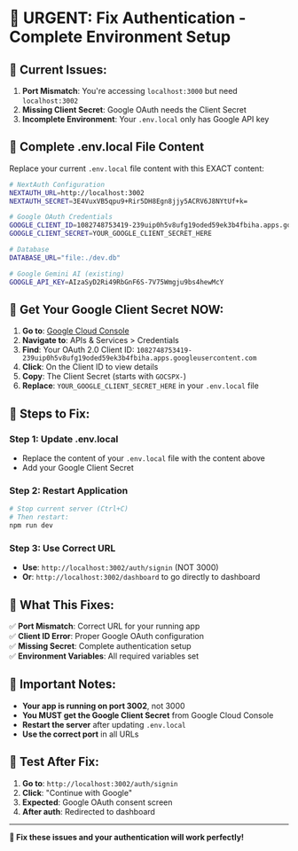 # 🔧 URGENT: Fix Authentication - Complete Environment Setup

## 🚨 Current Issues:
1. **Port Mismatch**: You're accessing `localhost:3000` but need `localhost:3002`
2. **Missing Client Secret**: Google OAuth needs the Client Secret
3. **Incomplete Environment**: Your `.env.local` only has Google API key

## 📝 Complete .env.local File Content

Replace your current `.env.local` file content with this EXACT content:

```bash
# NextAuth Configuration
NEXTAUTH_URL=http://localhost:3002
NEXTAUTH_SECRET=3E4VuxVB5qpu9+Rir5DH8Egn8jjy5ACRV6J8NYtUf+k=

# Google OAuth Credentials
GOOGLE_CLIENT_ID=1082748753419-239uip0h5v8ufg19oded59ek3b4fbiha.apps.googleusercontent.com
GOOGLE_CLIENT_SECRET=YOUR_GOOGLE_CLIENT_SECRET_HERE

# Database
DATABASE_URL="file:./dev.db"

# Google Gemini AI (existing)
GOOGLE_API_KEY=AIzaSyD2Ri49RbGnF6S-7V75Wmgju9bs4hewMcY
```

## 🔐 Get Your Google Client Secret NOW:

1. **Go to**: [Google Cloud Console](https://console.cloud.google.com/welcome?project=syntara-tenders-ai)
2. **Navigate to**: APIs & Services > Credentials
3. **Find**: Your OAuth 2.0 Client ID: `1082748753419-239uip0h5v8ufg19oded59ek3b4fbiha.apps.googleusercontent.com`
4. **Click**: On the Client ID to view details
5. **Copy**: The Client Secret (starts with `GOCSPX-`)
6. **Replace**: `YOUR_GOOGLE_CLIENT_SECRET_HERE` in your `.env.local` file

## 🔄 Steps to Fix:

### Step 1: Update .env.local
- Replace the content of your `.env.local` file with the content above
- Add your Google Client Secret

### Step 2: Restart Application
```bash
# Stop current server (Ctrl+C)
# Then restart:
npm run dev
```

### Step 3: Use Correct URL
- **Use**: `http://localhost:3002/auth/signin` (NOT 3000)
- **Or**: `http://localhost:3002/dashboard` to go directly to dashboard

## 🎯 What This Fixes:

✅ **Port Mismatch**: Correct URL for your running app  
✅ **Client ID Error**: Proper Google OAuth configuration  
✅ **Missing Secret**: Complete authentication setup  
✅ **Environment Variables**: All required variables set  

## 🚨 Important Notes:

- **Your app is running on port 3002**, not 3000
- **You MUST get the Google Client Secret** from Google Cloud Console
- **Restart the server** after updating `.env.local`
- **Use the correct port** in all URLs

## 🧪 Test After Fix:

1. **Go to**: `http://localhost:3002/auth/signin`
2. **Click**: "Continue with Google"
3. **Expected**: Google OAuth consent screen
4. **After auth**: Redirected to dashboard

---

**🎯 Fix these issues and your authentication will work perfectly!**
